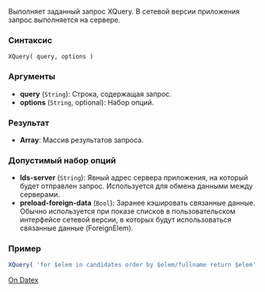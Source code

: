 Выполняет заданный запрос XQuery. В сетевой версии приложения запрос выполняется на сервере.

### Синтаксис
`XQuery( query, options )`

### Аргументы
- **query** (`String`): Строка, содержащая запрос.
- **options** (`String`, optional): Набор опций.

### Результат
- **Array**: Массив результатов запроса.

### Допустимый набор опций
- **lds-server** (`String`): Явный адрес сервера приложения, на который будет отправлен запрос. Используется для обмена данными между серверами.
- **preload-foreign-data** (`Bool`): Заранее кэшировать связанные данные. Обычно используется при показе списков в пользовательском интерфейсе сетевой версии, в которых будут использоваться связанные данные (ForeignElem).

### Пример
```js
XQuery( 'for $elem in candidates order by $elem/fullname return $elem', 'preload-foreign-data=1' )`
```

[On Datex](http://docs.datex.ru/article.htm?id=5620276905286592520)